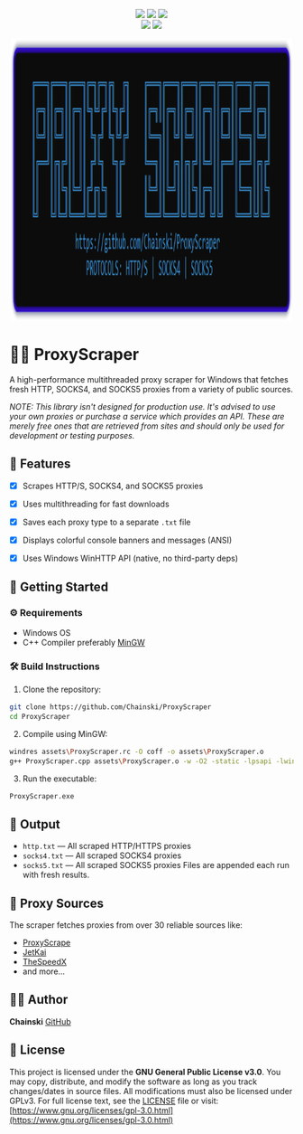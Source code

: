 <p align= "center">
   <img src="https://img.shields.io/github/stars/Chainski/ProxyScraper?style=flat&color=%230047ab">
   <img src="https://img.shields.io/github/forks/Chainski/ProxyScraper?style=flat&color=%230047ab">
   <img src="https://hits.sh/github.com/Chainski/ProxyScraper.svg?label=views&color=0047ab">
   <br>
   <img src="https://img.shields.io/github/last-commit/Chainski/ProxyScraper?style=flat&color=%230047ab">
   <img src="https://img.shields.io/github/license/Chainski/ProxyScraper?style=flat&color=%230047ab">
   <br>
</p>

<p align="center"> 
<img src="https://raw.githubusercontent.com/Chainski/ProxyScraper/refs/heads/main/assets/ProxyScraper.png", width="500", height="500">
</p>

# 🕵️‍♂️ ProxyScraper

A high-performance multithreaded proxy scraper for Windows that fetches fresh HTTP, SOCKS4, and SOCKS5 proxies from a variety of public sources.

*NOTE: This library isn't designed for production use. It's advised to use your own proxies or purchase a service which provides an API. These are merely free ones that are retrieved from sites and should only be used for development or testing purposes.*



## 📌 Features

- [x] Scrapes HTTP/S, SOCKS4, and SOCKS5 proxies
- [x] Uses multithreading for fast downloads
- [x] Saves each proxy type to a separate `.txt` file
- [x] Displays colorful console banners and messages (ANSI)
- [x] Uses Windows WinHTTP API (native, no third-party deps)



## 🚀 Getting Started

### ⚙️ Requirements

- Windows OS
- C++ Compiler preferably [MinGW](https://github.com/brechtsanders/winlibs_mingw)

### 🛠️ Build Instructions

1. Clone the repository:

```bash
git clone https://github.com/Chainski/ProxyScraper
cd ProxyScraper
```

2. Compile using MinGW:

```bash
windres assets\ProxyScraper.rc -O coff -o assets\ProxyScraper.o
g++ ProxyScraper.cpp assets\ProxyScraper.o -w -O2 -static -lpsapi -lwinhttp -lws2_32 -fexceptions -Wl,--gc-sections -pipe -s -o ProxyScraper.exe
```

3. Run the executable:

```bash
ProxyScraper.exe
```
	
## 📁 Output

- `http.txt` — All scraped HTTP/HTTPS proxies
- `socks4.txt` — All scraped SOCKS4 proxies
- `socks5.txt` — All scraped SOCKS5 proxies
Files are appended each run with fresh results.

## 🔗 Proxy Sources
The scraper fetches proxies from over 30 reliable sources like:
- [ProxyScrape](https://proxyscrape.com)
- [JetKai](https://github.com/jetkai/proxy-list)
- [TheSpeedX](https://github.com/TheSpeedX/PROXY-List)
- and more...

## 👨‍💻 Author

**Chainski** [GitHub](https://github.com/Chainski)

## 📜 License
This project is licensed under the **GNU General Public License v3.0**.
You may copy, distribute, and modify the software as long as you track changes/dates in source files. All modifications must also be licensed under GPLv3. For full license text, see the [LICENSE](./LICENSE) file or visit: [https://www.gnu.org/licenses/gpl-3.0.html](https://www.gnu.org/licenses/gpl-3.0.html)